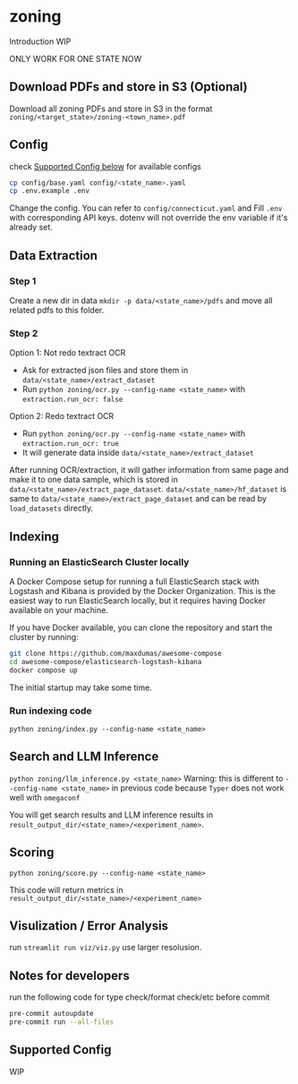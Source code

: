 # zoning

Introduction WIP

ONLY WORK FOR ONE STATE NOW

## Download PDFs and store in S3 (Optional)

Download all zoning PDFs and store in S3 in the format
`zoning/<target_state>/zoning-<town_name>.pdf`

## Config

check [Supported Config below](#supported-config) for available configs

```bash
cp config/base.yaml config/<state_name>.yaml
cp .env.example .env
```

Change the config. You can refer to `config/connecticut.yaml` and
Fill `.env` with corresponding API keys.
dotenv will not override the env variable if it's already set.

## Data Extraction

### Step 1

Create a new dir in data `mkdir -p data/<state_name>/pdfs` and move all related
 pdfs to this folder.

### Step 2

Option 1: Not redo textract OCR

- Ask for extracted json files and store them in `data/<state_name>/extract_dataset`
- Run `python zoning/ocr.py --config-name <state_name>`
 with `extraction.run_ocr: false`

Option 2: Redo textract OCR

- Run `python zoning/ocr.py --config-name <state_name>`
 with `extraction.run_ocr: true`
- It will generate data inside `data/<state_name>/extract_dataset`

After running OCR/extraction, it will gather information from same page and make
 it to one data sample, which is stored in `data/<state_name>/extract_page_dataset`.
  `data/<state_name>/hf_dataset` is same to `data/<state_name>/extract_page_dataset`
   and can be read by `load_datasets` directly.

## Indexing

### Running an ElasticSearch Cluster locally

A Docker Compose setup for running a full ElasticSearch stack with Logstash and
Kibana is provided by the Docker Organization. This is the easiest way to run
ElasticSearch locally, but it requires having Docker available on your machine.

If you have Docker available, you can clone the repository and start the cluster
by running:

```bash
git clone https://github.com/maxdumas/awesome-compose
cd awesome-compose/elasticsearch-logstash-kibana
docker compose up
```

The initial startup may take some time.

### Run indexing code

`python zoning/index.py --config-name <state_name>`

## Search and LLM Inference

`python zoning/llm_inference.py <state_name>`
Warning: this is different to `--config-name <state_name>` in previous code
 because `Typer` does not work well with `omegaconf`

You will get search results and LLM inference results in `result_output_dir/<state_name>/<experiment_name>`.

## Scoring

`python zoning/score.py --config-name <state_name>`

This code will return metrics in `result_output_dir/<state_name>/<experiment_name>`

## Visulization / Error Analysis

run `streamlit run viz/viz.py`
use larger resolusion.

## Notes for developers

run the following code for type check/format check/etc before commit

```bash
pre-commit autoupdate
pre-commit run --all-files
```

## Supported Config

WIP
